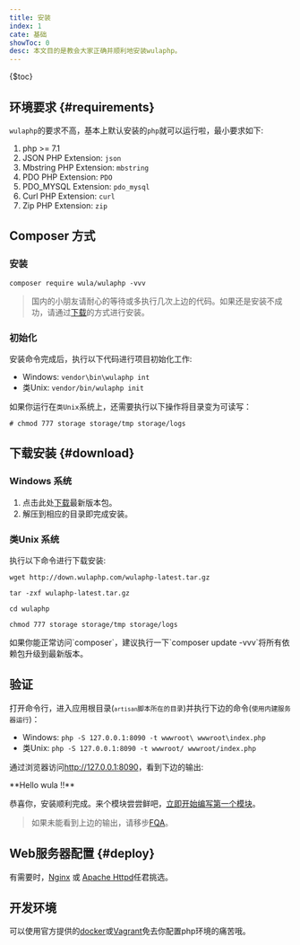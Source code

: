```yaml
---
title: 安装
index: 1
cate: 基础
showToc: 0
desc: 本文目的是教会大家正确并顺利地安装wulaphp。
---
```


{$toc}

## 环境要求 {#requirements}

`wulaphp`的要求不高，基本上默认安装的`php`就可以运行啦，最小要求如下:

1. php >= 7.1
2. JSON PHP Extension: `json`
3. Mbstring PHP Extension: `mbstring`
4. PDO PHP Extension: `PDO`
5. PDO_MYSQL Extension: `pdo_mysql`
6. Curl PHP Extension: `curl`
7. Zip PHP Extension: `zip`

## Composer 方式

### 安装

`composer require wula/wulaphp -vvv`

> 国内的小朋友请耐心的等待或多执行几次上边的代码。如果还是安装不成功，请通过[下载](#download)的方式进行安装。

### 初始化

安装命令完成后，执行以下代码进行项目初始化工作:

* Windows: `vendor\bin\wulaphp int`
* 类Unix:  `vendor/bin/wulaphp init`

如果你运行在`类Unix`系统上，还需要执行以下操作将目录变为可读写：

`# chmod 777 storage storage/tmp storage/logs`

## 下载安装 {#download}

### Windows 系统

1. 点击此处[下载](http://down.wulaphp.com/wulaphp-latest.zip)最新版本包。
2. 解压到相应的目录即完成安装。

### 类Unix 系统

执行以下命令进行下载安装:

`wget http://down.wulaphp.com/wulaphp-latest.tar.gz`

`tar -zxf wulaphp-latest.tar.gz`

`cd wulaphp`

`chmod 777 storage storage/tmp storage/logs`

<p class="tip" markdown=1>如果你能正常访问`composer`，建议执行一下`composer update -vvv`将所有依赖包升级到最新版本。</p>

## 验证

打开命令行，进入应用根目录(<small markdown=1>`artisan`脚本所在的目录</small>)并执行下边的命令(<small>使用内建服务器运行</small>)：

* Windows: `php -S 127.0.0.1:8090 -t wwwroot\ wwwroot\index.php`
* 类Unix: `php -S 127.0.0.1:8090 -t wwwroot/ wwwroot/index.php`

通过浏览器访问<a href="http://127.0.0.1:8090" target="_blank">http://127.0.0.1:8090</a>，看到下边的输出:

<p class="success" markdown=1>
**Hello wula !!**
</p>

恭喜你，安装顺利完成。来个模块尝尝鲜吧，[立即开始编写第一个模块](start.md)。

> 如果未能看到上边的输出，请移步[FQA](../fqa.md#install)。

## Web服务器配置 {#deploy}

有需要时，[Nginx](nginx.md) 或 [Apache Httpd](httpd.md)任君挑选。

## 开发环境

可以使用官方提供的[docker](docker.md)或[Vagrant](vagrant.md)免去你配置php环境的痛苦哦。
